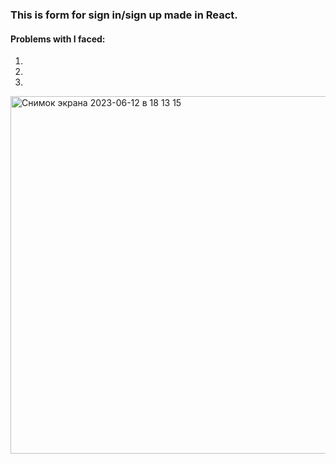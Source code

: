 ### This is form for sign in/sign up made in React.
#### Problems with I faced:
1.
2.
3.
[<img width="572" alt="Снимок экрана 2023-06-12 в 18 13 15" src="https://github.com/zakotniuk/forma/public/image/maket.png">
](https://github.com/zakotniuk/authorization-form/blob/master/public/image/maket.png)

